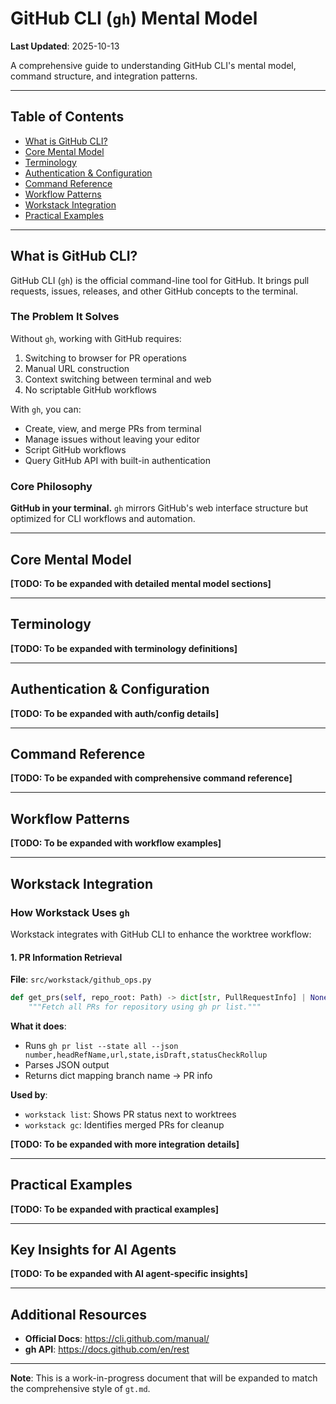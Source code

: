 # GitHub CLI (`gh`) Mental Model

**Last Updated**: 2025-10-13

A comprehensive guide to understanding GitHub CLI's mental model, command structure, and integration patterns.

---

## Table of Contents

- [What is GitHub CLI?](#what-is-github-cli)
- [Core Mental Model](#core-mental-model)
- [Terminology](#terminology)
- [Authentication & Configuration](#authentication--configuration)
- [Command Reference](#command-reference)
- [Workflow Patterns](#workflow-patterns)
- [Workstack Integration](#workstack-integration)
- [Practical Examples](#practical-examples)

---

## What is GitHub CLI?

GitHub CLI (`gh`) is the official command-line tool for GitHub. It brings pull requests, issues, releases, and other GitHub concepts to the terminal.

### The Problem It Solves

Without `gh`, working with GitHub requires:

1. Switching to browser for PR operations
2. Manual URL construction
3. Context switching between terminal and web
4. No scriptable GitHub workflows

With `gh`, you can:

- Create, view, and merge PRs from terminal
- Manage issues without leaving your editor
- Script GitHub workflows
- Query GitHub API with built-in authentication

### Core Philosophy

**GitHub in your terminal.** `gh` mirrors GitHub's web interface structure but optimized for CLI workflows and automation.

---

## Core Mental Model

**[TODO: To be expanded with detailed mental model sections]**

---

## Terminology

**[TODO: To be expanded with terminology definitions]**

---

## Authentication & Configuration

**[TODO: To be expanded with auth/config details]**

---

## Command Reference

**[TODO: To be expanded with comprehensive command reference]**

---

## Workflow Patterns

**[TODO: To be expanded with workflow examples]**

---

## Workstack Integration

### How Workstack Uses `gh`

Workstack integrates with GitHub CLI to enhance the worktree workflow:

#### 1. PR Information Retrieval

**File**: `src/workstack/github_ops.py`

```python
def get_prs(self, repo_root: Path) -> dict[str, PullRequestInfo] | None:
    """Fetch all PRs for repository using gh pr list."""
```

**What it does**:

- Runs `gh pr list --state all --json number,headRefName,url,state,isDraft,statusCheckRollup`
- Parses JSON output
- Returns dict mapping branch name → PR info

**Used by**:

- `workstack list`: Shows PR status next to worktrees
- `workstack gc`: Identifies merged PRs for cleanup

**[TODO: To be expanded with more integration details]**

---

## Practical Examples

**[TODO: To be expanded with practical examples]**

---

## Key Insights for AI Agents

**[TODO: To be expanded with AI agent-specific insights]**

---

## Additional Resources

- **Official Docs**: https://cli.github.com/manual/
- **gh API**: https://docs.github.com/en/rest

---

**Note**: This is a work-in-progress document that will be expanded to match the comprehensive style of `gt.md`.
